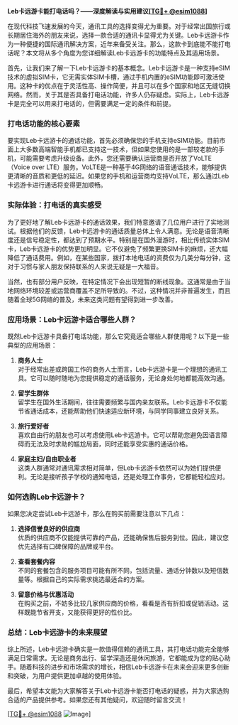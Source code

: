 **Leb卡远游卡能打电话吗？——深度解读与实用建议[[TG💪+ @esim1088](https://t.me/s/esim1088)]**

在现代科技飞速发展的今天，通讯工具的选择变得尤为重要。对于经常出国旅行或长期居住海外的朋友来说，选择一款合适的通讯卡显得尤为关键。Leb卡远游卡作为一种便捷的国际通讯解决方案，近年来备受关注。那么，这款卡到底能不能打电话呢？本文将从多个角度为您详细解读Leb卡远游卡的功能特点及其适用场景。

首先，让我们来了解一下Leb卡远游卡的基本概念。Leb卡远游卡是一种支持eSIM技术的虚拟SIM卡，它无需实体SIM卡槽，通过手机内置的eSIM功能即可激活使用。这种卡的优点在于灵活性高、操作简便，并且可以在多个国家和地区无缝切换网络。然而，关于其是否具备打电话功能，许多人仍存疑虑。实际上，Leb卡远游卡是完全可以用来打电话的，但需要满足一定的条件和前提。

### **打电话功能的核心要素**

要实现Leb卡远游卡的通话功能，首先必须确保您的手机支持eSIM功能。目前市面上大多数高端智能手机都已支持这一技术，但如果您使用的是一部较老款的手机，可能需要考虑升级设备。此外，您还需要确认运营商是否开放了VoLTE（Voice over LTE）服务。VoLTE是一种基于4G网络的语音通话技术，能够提供更清晰的音质和更低的延迟。如果您的手机和运营商均支持VoLTE，那么通过Leb卡远游卡进行通话将变得更加顺畅。

### **实际体验：打电话的真实感受**

为了更好地了解Leb卡远游卡的通话效果，我们特意邀请了几位用户进行了实地测试。根据他们的反馈，Leb卡远游卡的通话质量总体上令人满意。无论是语音清晰度还是信号稳定性，都达到了预期水平。特别是在国外漫游时，相比传统实体SIM卡，Leb卡远游卡的优势更加明显。它不仅避免了频繁更换SIM卡的麻烦，还大幅降低了通话费用。例如，在某些国家，拨打本地电话的资费仅为几美分每分钟，这对于习惯与家人朋友保持联系的人来说无疑是一大福音。

当然，也有部分用户反映，在特定情况下会出现短暂的断线现象。这通常是由于当地网络环境较差或运营商覆盖不足所导致的。不过，这种情况并非普遍发生，而且随着全球5G网络的普及，未来这类问题有望得到进一步改善。

### **应用场景：Leb卡远游卡适合哪些人群？**

既然Leb卡远游卡具备打电话功能，那么它究竟适合哪些人群使用呢？以下是一些典型的应用场景：

1. **商务人士**  
   对于经常出差或跨国工作的商务人士而言，Leb卡远游卡是一个理想的通讯工具。它可以随时随地为您提供稳定的通话服务，无论身处何地都能高效沟通。

2. **留学生群体**  
   留学生在国外生活期间，往往需要频繁与国内亲友联系。Leb卡远游卡不仅能节省通话成本，还能帮助他们快速适应新环境，与同学同事建立良好关系。

3. **旅行爱好者**  
   喜欢自由行的朋友也可以考虑使用Leb卡远游卡。它可以帮助您避免因语言障碍而无法及时求助的尴尬局面，同时还能享受实惠的通话价格。

4. **家庭主妇/自由职业者**  
   这类人群通常对通讯需求相对简单，但Leb卡远游卡依然可以为她们提供便利。无论是接听孩子学校的通知电话，还是处理工作事务，它都能轻松应对。

### **如何选购Leb卡远游卡？**

如果您决定尝试Leb卡远游卡，那么在购买前需要注意以下几点：

1. **选择信誉良好的供应商**  
   优质的供应商不仅能提供可靠的产品，还能确保售后服务到位。因此，建议您优先选择有口碑保障的品牌或平台。

2. **查看套餐内容**  
   不同的套餐包含的服务项目可能有所不同，包括流量、通话分钟数以及短信数量等。根据自己的实际需求挑选最适合的方案。

3. **留意价格与优惠活动**  
   在购买之前，不妨多比较几家供应商的价格，看看是否有折扣或促销活动。这样既能节省开支，又能获得更好的性价比。

### **总结：Leb卡远游卡的未来展望**

综上所述，Leb卡远游卡确实是一款值得信赖的通讯工具，其打电话功能完全能够满足日常需求。无论是商务出行、留学深造还是休闲旅游，它都能成为您的贴心助手。随着科技的进步和市场需求的增长，相信Leb卡远游卡在未来会迎来更多创新和突破，为用户提供更加卓越的使用体验。

最后，希望本文能为大家解答关于Leb卡远游卡能否打电话的疑惑，并为大家选购合适的产品提供参考。如果您还有其他疑问，欢迎随时留言交流！

[[TG💪+ @esim1088](https://t.me/s/esim1088) ![Image](https://i.postimg.cc/4NQfJmqS/Snipaste-2025-05-13-00-14-12.png)]